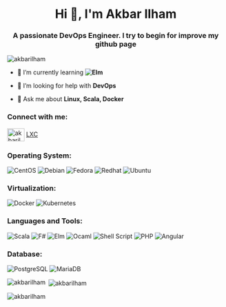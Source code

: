 <h1 align="center">Hi 👋, I'm Akbar Ilham</h1>
<h3 align="center">A passionate DevOps Engineer. I try to begin for improve my github page</h3>

<p align="left"> <img src="https://komarev.com/ghpvc/?username=akbarilham&label=Profile%20views&color=0e75b6&style=flat" alt="akbarilham" /> </p>

- 🌱 I’m currently learning  **<img alt="Elm" src="https://img.shields.io/badge/Elm-60B5CC?style=flat-square&logo=elm&logoColor=white" />**

- 🤝 I’m looking for help with **DevOps**

- 💬 Ask me about **Linux, Scala, Docker**

<h3 align="left">Connect with me:</h3>
<p align="left">
<a href="https://linkedin.com/in/akbarilham" target="blank"><img align="center" src="https://raw.githubusercontent.com/rahuldkjain/github-profile-readme-generator/master/src/images/icons/Social/linked-in-alt.svg" alt="akbarilham" height="30" width="40" /></a>
<a href="https://discuss.linuxcontainers.org/u/akbarilham/summary" target="blank">LXC</a>
</p>

<h3 align="left">Operating System:</h3>
<p>
  <img alt="CentOS" src="https://img.shields.io/badge/Cent%20OS-262577?style=for-the-badge&logo=CentOS&logoColor=white" />
  <img alt="Debian" src="https://img.shields.io/badge/Debian-A81D33?style=for-the-badge&logo=debian&logoColor=white" />
  <img alt="Fedora" src="https://img.shields.io/badge/Fedora-294172?style=for-the-badge&logo=fedora&logoColor=white" />
  <img alt="Redhat" src="https://img.shields.io/badge/Red%20Hat-EE0000?style=for-the-badge&logo=redhat&logoColor=white" />
  <img alt="Ubuntu" src="https://img.shields.io/badge/Ubuntu-E95420?style=for-the-badge&logo=ubuntu&logoColor=white" />
</p>

<h3 align="left">Virtualization:</h3>
<p>
  <img alt="Docker" src="https://img.shields.io/badge/docker-%230db7ed.svg?style=for-the-badge&logo=docker&logoColor=white" />
  <img alt="Kubernetes" src="https://img.shields.io/badge/kubernetes-%23326ce5.svg?style=for-the-badge&logo=kubernetes&logoColor=white" />
</p>

<h3 align="left">Languages and Tools:</h3>
<p>  
  <img alt="Scala" src="https://img.shields.io/badge/Scala-DC322F?style=for-the-badge&logo=scala&logoColor=white" />
  <img alt="F#" src="https://img.shields.io/static/v1?style=for-the-badge&message=F%23&color=378BBA&logo=F%23&logoColor=FFFFFF&label=" />
  <img alt="Elm" src="https://img.shields.io/badge/Elm-60B5CC?style=for-the-badge&logo=elm&logoColor=white" />
  <img alt="Ocaml" src="https://img.shields.io/static/v1?style=for-the-badge&message=OCaml&color=EC6813&logo=OCaml&logoColor=FFFFFF&label=" />
  <img alt="Shell Script" src="https://img.shields.io/badge/shell_script-%23121011.svg?style=for-the-badge&logo=gnu-bash&logoColor=white"/>
  <img alt="PHP" src="https://img.shields.io/badge/-PHP-777BB4?style=for-the-badge&logo=php&logoColor=white" />
  <img alt="Angular" src="https://img.shields.io/badge/Angular-DD0031?style=for-the-badge&logo=angular&logoColor=white" />
  
</p>

<h3 align="left">Database:</h3>
<p>
  <img alt="PostgreSQL" src="https://img.shields.io/badge/PostgreSQL-316192?style=for-the-badge&logo=postgresql&logoColor=white" />
  <img alt="MariaDB" src="https://img.shields.io/badge/MariaDB-003545?style=for-the-badge&logo=mariadb&logoColor=white" />
</p>

<p><img align="left" src="https://github-readme-stats.vercel.app/api/top-langs?username=akbarilham&show_icons=true&locale=en&layout=compact" alt="akbarilham" /></p>

<p>&nbsp;<img align="center" src="https://github-readme-stats.vercel.app/api?username=akbarilham&show_icons=true&locale=en" alt="akbarilham" /></p>

<p><img align="center" src="https://github-readme-streak-stats.herokuapp.com/?user=akbarilham&" alt="akbarilham" /></p>

